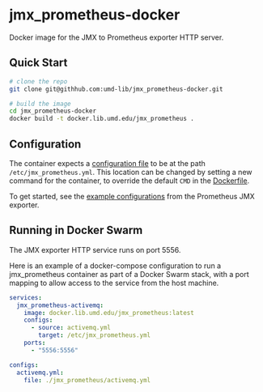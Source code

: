 # jmx_prometheus-docker

Docker image for the JMX to Prometheus exporter HTTP server.

## Quick Start

```bash
# clone the repo
git clone git@githhub.com:umd-lib/jmx_prometheus-docker.git

# build the image
cd jmx_prometheus-docker
docker build -t docker.lib.umd.edu/jmx_prometheus .
```

## Configuration

The container expects a [configuration file] to be at the path
`/etc/jmx_prometheus.yml`. This location can be changed by setting a new command
for the container, to override the default `CMD` in the [Dockerfile](Dockerfile).

To get started, see the [example configurations] from the Prometheus JMX exporter.

## Running in Docker Swarm

The JMX exporter HTTP service runs on port 5556.

Here is an example of a docker-compose configuration to run a jmx_prometheus
container as part of a Docker Swarm stack, with a port mapping to allow access
to the service from the host machine.

```yaml
services:
  jmx_prometheus-activemq:
    image: docker.lib.umd.edu/jmx_prometheus:latest
    configs:
      - source: activemq.yml
        target: /etc/jmx_prometheus.yml
    ports:
      - "5556:5556"

configs:
  activemq.yml:
    file: ./jmx_prometheus/activemq.yml
```

[configuration file]: https://github.com/prometheus/jmx_exporter#configuration
[example configurations]: https://github.com/prometheus/jmx_exporter/tree/master/example_configs
